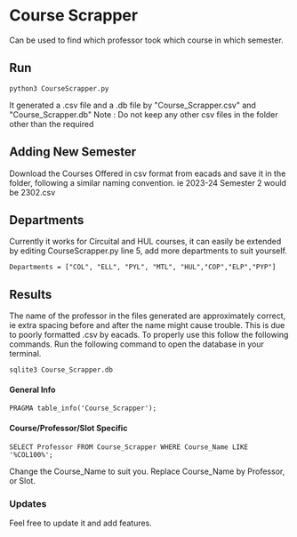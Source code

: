 # Course Scrapper
Can be used to find which professor took which course in which semester.
## Run
```
python3 CourseScrapper.py
```
It generated a .csv file and a .db file by "Course_Scrapper.csv" and "Course_Scrapper.db" 
Note : Do not keep any other csv files in the folder other than the required
## Adding New Semester
Download the Courses Offered in csv format from eacads and save it in the folder, following a similar naming convention. ie 2023-24 Semester 2 would be 2302.csv
## Departments
Currently it works for Circuital and HUL courses, it can easily be extended by editing CourseScrapper.py line 5, add more departments to suit yourself.
```
Departments = ["COL", "ELL", "PYL", "MTL", "HUL","COP","ELP","PYP"]
```
## Results
The name of the professor in the files generated are approximately correct, ie extra spacing before and after the name might cause trouble. This is due to poorly formatted .csv by eacads. To properly use this follow the following commands.
Run the following command to open the database in your terminal.
```
sqlite3 Course_Scrapper.db
```
#### General Info
```
PRAGMA table_info('Course_Scrapper');
```
#### Course/Professor/Slot Specific
```
SELECT Professor FROM Course_Scrapper WHERE Course_Name LIKE '%COL100%';
```
Change the Course_Name to suit you.
Replace Course_Name by Professor, or Slot.

### Updates
Feel free to update it and add features.